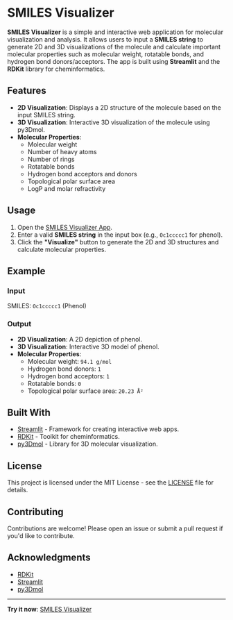 # SMILES Visualizer

**SMILES Visualizer** is a simple and interactive web application for molecular visualization and analysis. It allows users to input a **SMILES string** to generate 2D and 3D visualizations of the molecule and calculate important molecular properties such as molecular weight, rotatable bonds, and hydrogen bond donors/acceptors. The app is built using **Streamlit** and the **RDKit** library for cheminformatics.

## Features

- **2D Visualization**: Displays a 2D structure of the molecule based on the input SMILES string.
- **3D Visualization**: Interactive 3D visualization of the molecule using py3Dmol.
- **Molecular Properties**:
  - Molecular weight
  - Number of heavy atoms
  - Number of rings
  - Rotatable bonds
  - Hydrogen bond acceptors and donors
  - Topological polar surface area
  - LogP and molar refractivity

## Usage

1. Open the [SMILES Visualizer App](https://smiles-visualizer.streamlit.app/).
2. Enter a valid **SMILES string** in the input box (e.g., `Oc1ccccc1` for phenol).
3. Click the **"Visualize"** button to generate the 2D and 3D structures and calculate molecular properties.

## Example

### Input
SMILES: `Oc1ccccc1` (Phenol)

### Output
- **2D Visualization**: A 2D depiction of phenol.
- **3D Visualization**: Interactive 3D model of phenol.
- **Molecular Properties**:
  - Molecular weight: `94.1 g/mol`
  - Hydrogen bond donors: `1`
  - Hydrogen bond acceptors: `1`
  - Rotatable bonds: `0`
  - Topological polar surface area: `20.23 Å²`

## Built With

- [Streamlit](https://streamlit.io/) - Framework for creating interactive web apps.
- [RDKit](https://www.rdkit.org/) - Toolkit for cheminformatics.
- [py3Dmol](https://3dmol.csb.pitt.edu/) - Library for 3D molecular visualization.

## License

This project is licensed under the MIT License - see the [LICENSE](LICENSE) file for details.

## Contributing

Contributions are welcome! Please open an issue or submit a pull request if you'd like to contribute.

## Acknowledgments

- [RDKit](https://www.rdkit.org/)
- [Streamlit](https://streamlit.io/)
- [py3Dmol](https://3dmol.csb.pitt.edu/)

---

**Try it now**: [SMILES Visualizer](https://smiles-visualizer.streamlit.app/)

